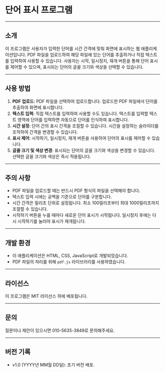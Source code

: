 # 단어 표시 프로그램

---

## 소개

이 프로그램은 사용자가 입력한 단어를 시간 간격에 맞춰 화면에 표시하는 웹 애플리케이션입니다. PDF 파일을 업로드하여 해당 파일에 있는 단어를 추출하거나 직접 텍스트를 입력하여 사용할 수 있습니다. 사용자는 시작, 일시정지, 재개 버튼을 통해 단어 표시를 제어할 수 있으며, 표시되는 단어의 글꼴 크기와 색상을 선택할 수 있습니다.

---

## 사용 방법

1. **PDF 업로드**: PDF 파일을 선택하여 업로드합니다. 업로드한 PDF 파일에서 단어를 추출하여 화면에 표시합니다.
2. **텍스트 입력**: 직접 텍스트를 입력하여 사용할 수도 있습니다. 텍스트를 입력할 텍스트 영역에 단어를 입력하면 자동으로 단어를 인식하여 표시합니다.
3. **시간 설정**: 단어 간의 표시 간격을 조절할 수 있습니다. 시간을 설정하는 슬라이더를 조작하여 간격을 변경할 수 있습니다.
4. **표시 제어**: 시작하기, 일시정지, 재개 버튼을 사용하여 단어의 표시를 제어할 수 있습니다.
5. **글꼴 크기 및 색상 변경**: 표시되는 단어의 글꼴 크기와 색상을 변경할 수 있습니다. 선택한 글꼴 크기와 색상은 즉시 적용됩니다.

---

## 주의 사항

- PDF 파일을 업로드할 때는 반드시 PDF 형식의 파일을 선택해야 합니다.
- 텍스트 입력 시에는 공백을 기준으로 단어를 구분합니다.
- 시간 간격은 밀리초 단위로 설정됩니다. 최소 100밀리초부터 최대 1000밀리초까지 조절할 수 있습니다.
- 시작하기 버튼을 누를 때마다 새로운 단어 표시가 시작됩니다. 일시정지 후에는 다시 시작하기를 눌러야 표시가 재개됩니다.

---

## 개발 환경

- 이 애플리케이션은 HTML, CSS, JavaScript로 개발되었습니다.
- PDF 파일의 처리를 위해 `pdf.js` 라이브러리를 사용하였습니다.

---

## 라이선스

이 프로그램은 MIT 라이선스 하에 배포됩니다.

---

## 문의

질문이나 제안이 있으시면 010-5635-3849로 문의해주세요.

---

## 버전 기록

- v1.0 (YYYY년 MM월 DD일): 초기 버전 배포.
